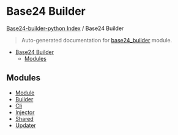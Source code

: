 # Base24 Builder

[Base24-builder-python Index](../README.md#base24-builder-python-index) /
Base24 Builder

> Auto-generated documentation for [base24_builder](../../../base24_builder/__init__.py) module.

- [Base24 Builder](#base24-builder)
  - [Modules](#modules)

## Modules

- [Module](./module.md)
- [Builder](./builder.md)
- [Cli](./cli.md)
- [Injector](./injector.md)
- [Shared](./shared.md)
- [Updater](./updater.md)
